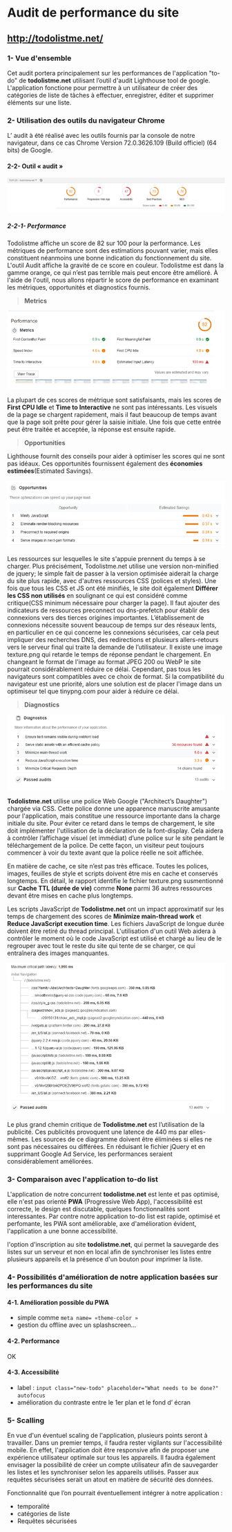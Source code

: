 # Audit de performance du site
## http://todolistme.net/

### 1- Vue d'ensemble

Cet audit portera principalement sur les performances de l'application "to-do" de __todolistme.net__ utilisant l’outil d'audit Lighthouse tool de google. 
L'application fonctione pour permettre à un utilisateur de créer des catégories de liste de tâches à effectuer, enregistrer, éditer et supprimer éléments sur une liste.

### 2- Utilisation des outils du navigateur Chrome
L’ audit à été réalisé avec les outils fournis par la console de notre navigateur, dans ce cas Chrome Version 72.0.3626.109 (Build officiel) (64 bits) de Google.

#### 2-2- Outil « audit »

![alt text](https://github.com/mayroj/To-do-list-app/blob/master/documentation/audit_todolistme.PNG)

##### 2-2-1- Performance

Todolistme affiche un score de 82 sur 100 pour la performance. 
Les métriques de performance sont des estimations pouvant varier, mais elles constituent néanmoins une bonne indication du fonctionnement du site.
L'outil Audit affiche la gravité de ce score en couleur. 
Todolistme est dans la gamme orange, ce qui n’est pas terrible mais peut encore être amélioré.
À l'aide de l'outil, nous allons répartir le score de performance en examinant les métriques, opportunités et diagnostics fournis.

> __Metrics__

![alt text](https://github.com/mayroj/To-do-list-app/blob/master/documentation/audit_perfomance_metrics.PNG)

La plupart de ces scores de métrique sont satisfaisants, mais les scores de __First CPU Idle__ et __Time to Interactive__ ne sont pas intéressants.
Les visuels de la page se chargent rapidement, mais il faut beaucoup de temps avant que la page soit prête pour gérer la saisie initiale.
Une fois que cette entrée peut être traitée et acceptée, la réponse est ensuite rapide.

> __Opportunities__

Lighthouse fournit des conseils pour aider à optimiser les scores qui ne sont pas idéaux.
Ces opportunités fournissent également des __économies estimées__(Estimated Savings).

![alt text](https://github.com/mayroj/To-do-list-app/blob/master/documentation/audit_perfomance_opportunites.PNG)

Les ressources sur lesquelles le site s'appuie prennent du temps à se charger.
Plus précisément, Todolistme.net utilise une version non-minified de jquery; le simple fait de passer à la version optimisée aiderait la charge du site plus rapide, avec d'autres ressources CSS (polices et styles).
Une fois que tous les CSS et JS ont été minifiés, le site doit également __Différer les CSS non utilisés__ en soulignant ce qui est considéré comme critique(CSS minimum nécessaire pour charger la page).
Il faut ajouter des indicateurs de ressources preconnect ou dns-prefetch pour établir des connexions vers des tierces origines importantes.
L’établissement de connexions nécessite souvent beaucoup de temps sur des réseaux lents, en particulier en ce qui concerne les connexions sécurisées, car cela peut impliquer des recherches DNS, des redirections et plusieurs allers-retours vers le serveur final qui traite la demande de l’utilisateur.
Il existe une image texture.png qui retarde le temps de réponse pendant le chargement. 
En changeant le format de l'image au format JPEG 200 ou WebP le site pourrait considérablement réduire ce délai. 
Cependant, pas tous les navigateurs sont compatibles avec ce choix de format. 
Si la compatibilité du navigateur est une priorité, alors une solution est de placer l'image dans un optimiseur tel que tinypng.com pour aider à réduire ce délai.

> __Diagnostics__

![alt text](https://github.com/mayroj/To-do-list-app/blob/master/documentation/audit_perfomance_diagnostics.PNG)

__Todolistme.net__ utilise une police Web Google ("Architect’s Daughter") chargée via CSS.
Cette police donne une apparence manuscrite amusante pour l'application, mais constitue une ressource importante dans la charge initiale du site.
Pour éviter ce retard dans le temps de chargement, le site doit implémenter l'utilisation de la déclaration de la font-display.
Cela aidera à contrôler l’affichage visuel (et immédiat) d’une police sur le site pendant le téléchargement de la police.
De cette façon, un visiteur peut toujours commencer à voir du texte avant que la police réelle ne soit affichée.

En matière de cache, ce site n’est pas très efficace.
Toutes les polices, images, feuilles de style et scripts doivent être mis en cache et conservés longtemps.
En détail, le rapport identifie le fichier texture.png susmentionné sur __Cache TTL (durée de vie)__ comme __None__ parmi 36 autres ressources devant être mises en cache plus longtemps.

Les scripts JavaScript de __Todolistme.net__ ont un impact approximatif sur les temps de chargement des scores de __Minimize main-thread work__ et __Reduce JavaScript execution time__. Les fichiers JavaScript de longue durée doivent être retiré du thread principal. L'utilisation d'un outil Web aidera à contrôler le moment où le code JavaScript est utilisé et chargé au lieu de le regrouper avec tout le reste du site qui tente de se charger, ce qui entraînera des images manquantes.

![alt text](https://github.com/mayroj/To-do-list-app/blob/master/documentation/audit_perfomance_diagnostics_path.PNG)

Le plus grand chemin critique de __Todolistme.net__ est l’utilisation de la publicité. Ces publicités provoquent une latence de 440 ms par elles-mêmes. Les sources de ce diagramme doivent être éliminées si elles ne sont pas nécessaires ou différées.
En réduisant le fichier jQuery et en supprimant Google Ad Service, les performances seraient considérablement améliorées.

### 3- Comparaison avec l'application to-do list

L'application de notre concurrent __todolistme.net__ est lente et pas optimisé, elle n'est pas orienté __PWA__ (Progressive Web App), l'accessibilité est correcte, le design est discutable, quelques fonctionnalités sont interessantes. Par contre notre application to-do list est rapide, optimisé et perfomante, les PWA sont améliorable, axe d'amélioration évident, l'application a une bonne accessibilité. 

l'option d'inscription au site __todolistme.net__, qui permet la sauvegarde des listes sur un serveur et non en local afin de synchroniser les listes entre plusieurs appareils et la présence d'un bouton pour imprimer la liste.

### 4- Possibilités d'amélioration de notre application basées sur les performances du site

#### 4-1. Amélioration possible du PWA

* simple comme `meta name= «theme-color »`
* gestion du offline avec un splashscreen...

#### 4-2. Performance 

OK

#### 4-3. Accessibilité

* label : `input class="new-todo" placeholder="What needs to be done?" autofocus`
* amélioration du contraste entre le 1er plan et le fond d’ écran

### 5- Scalling

En vue d'un éventuel scaling de l'application, plusieurs points seront à travailler.
Dans un premier temps, il faudra rester vigilants sur l'accessibilité mobile. En effet, l'application doit être responsive afin de proposer une expérience utilisateur optimale sur tous les appareils.
Il faudra également envisager la possibilité de créer un compte utilisateur afin de sauvegarder les listes et les synchroniser selon les appareils utilisés. Passer aux requêtes sécurisées serait un atout en matière de sécurité des données. 

Fonctionnalité que l’on pourrait éventuellement intégrer à notre application :
* temporalité
* catégories de liste
* Requêtes sécurisées
